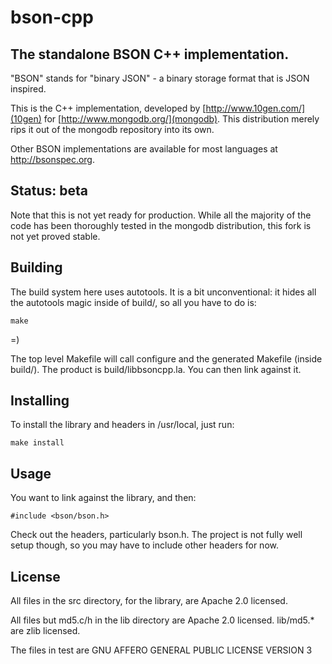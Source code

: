 # bson-cpp

## The standalone BSON C++ implementation.

"BSON" stands for "binary JSON" - a binary storage format that is JSON inspired.

This is the C++ implementation, developed by [http://www.10gen.com/](10gen) for
[http://www.mongodb.org/](mongodb). This distribution merely rips it out of the
mongodb repository into its own.

Other BSON implementations are available for most languages at
http://bsonspec.org.

## Status: beta

Note that this is not yet ready for production. While all the majority of the code has been thoroughly tested in the mongodb distribution, this fork is not yet proved stable.

## Building

The build system here uses autotools. It is a bit unconventional: it hides all
the autotools magic inside of build/, so all you have to do is:

    make

=)

The top level Makefile will call configure and the generated Makefile (inside
build/). The product is build/libbsoncpp.la. You can then link against it.

## Installing

To install the library and headers in /usr/local, just run:

    make install

## Usage

You want to link against the library, and then:

    #include <bson/bson.h>

Check out the headers, particularly bson.h. The project is not fully well setup
though, so you may have to include other headers for now.

## License
All files in the src directory, for the library, are Apache 2.0 licensed.

All files but md5.c/h in the lib directory are Apache 2.0 licensed. 
lib/md5.* are zlib licensed.

The files in test are GNU AFFERO GENERAL PUBLIC LICENSE VERSION 3


